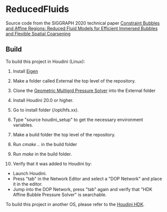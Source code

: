 # ReducedFluids

Source code from the SIGGRAPH 2020 technical paper [Constraint Bubbles and Affine Regions: Reduced Fluid Models for Efficient Immersed Bubbles and Flexible Spatial Coarsening](https://cs.uwaterloo.ca/~rgoldade/reducedfluids/)

## Build

To build this project in Houdini (Linux):

1. Install [Eigen](http://eigen.tuxfamily.org/)

2. Make a folder called External the top level of the repository.

3. Clone the [Geometric Multigrd Pressure Solver](https://github.com/rgoldade/GeometricMultigridPressureSolver) into the External folder

4. Install Houdini 20.0 or higher.

5. Go to install folder (/opt/hfs.xx).

6. Type "source houdini_setup" to get the necessary environment variables.

7. Make a build folder the top level of the repository.

8. Run *cmake ..* in the build folder

9. Run *make* in the build folder.

10. Verify that it was added to Houdini by:
  - Launch Houdini.
  - Press "tab" in the Network Editor and select a "DOP Network" and place it in the editor.
  - Jump into the DOP Network, press "tab" again and verify that "HDK Affine Bubble Pressure Solver" is searchable.

To build this project in another OS, please refer to the [Houdini HDK](https://www.sidefx.com/docs/hdk/_h_d_k__intro__compiling.html).
